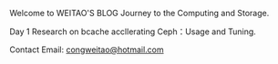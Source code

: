 Welcome to WEITAO'S BLOG 
Journey to the Computing and Storage.


Day 1
Research on bcache accllerating Ceph：Usage and Tuning.

Contact
Email: congweitao@hotmail.com



